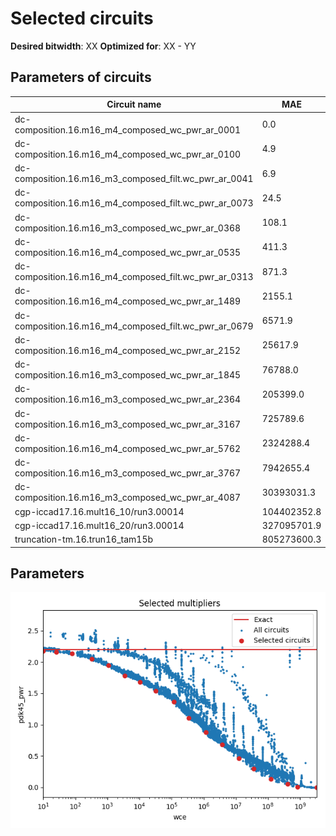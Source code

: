 
Selected circuits
===================
**Desired bitwidth**: XX
**Optimized for**: XX - YY


Parameters of circuits
----------------------------

| Circuit name | MAE | WCE | EP | Download |
| ----- |  ---- | ---- | --- | ---- | 
| dc-composition.16.m16_m4_composed_wc_pwr_ar_0001 | 0.0 | 0 | 0.0 |  [Verilog](dc-composition.16.m16_m4_composed_wc_pwr_ar_0001.v) [C](dc-composition.16.m16_m4_composed_wc_pwr_ar_0001.c) |
| dc-composition.16.m16_m4_composed_wc_pwr_ar_0100 | 4.9 | 10 | 90.625 |  [Verilog](dc-composition.16.m16_m4_composed_wc_pwr_ar_0100.v) [C](dc-composition.16.m16_m4_composed_wc_pwr_ar_0100.c) |
| dc-composition.16.m16_m3_composed_filt.wc_pwr_ar_0041 | 6.9 | 26 | 83.10546875 |  [Verilog](dc-composition.16.m16_m3_composed_filt.wc_pwr_ar_0041.v) [C](dc-composition.16.m16_m3_composed_filt.wc_pwr_ar_0041.c) |
| dc-composition.16.m16_m4_composed_filt.wc_pwr_ar_0073 | 24.5 | 79 | 98.1231689453 |  [Verilog](dc-composition.16.m16_m4_composed_filt.wc_pwr_ar_0073.v) [C](dc-composition.16.m16_m4_composed_filt.wc_pwr_ar_0073.c) |
| dc-composition.16.m16_m3_composed_wc_pwr_ar_0368 | 108.1 | 325 | 99.6215820312 |  [Verilog](dc-composition.16.m16_m3_composed_wc_pwr_ar_0368.v) [C](dc-composition.16.m16_m3_composed_wc_pwr_ar_0368.c) |
| dc-composition.16.m16_m4_composed_wc_pwr_ar_0535 | 411.3 | 1085 | 99.9374389648 |  [Verilog](dc-composition.16.m16_m4_composed_wc_pwr_ar_0535.v) [C](dc-composition.16.m16_m4_composed_wc_pwr_ar_0535.c) |
| dc-composition.16.m16_m4_composed_filt.wc_pwr_ar_0313 | 871.3 | 3462 | 99.9641418457 |  [Verilog](dc-composition.16.m16_m4_composed_filt.wc_pwr_ar_0313.v) [C](dc-composition.16.m16_m4_composed_filt.wc_pwr_ar_0313.c) |
| dc-composition.16.m16_m4_composed_wc_pwr_ar_1489 | 2155.1 | 10288 | 99.9562859535 |  [Verilog](dc-composition.16.m16_m4_composed_wc_pwr_ar_1489.v) [C](dc-composition.16.m16_m4_composed_wc_pwr_ar_1489.c) |
| dc-composition.16.m16_m4_composed_filt.wc_pwr_ar_0679 | 6571.9 | 31672 | 99.9977774918 |  [Verilog](dc-composition.16.m16_m4_composed_filt.wc_pwr_ar_0679.v) [C](dc-composition.16.m16_m4_composed_filt.wc_pwr_ar_0679.c) |
| dc-composition.16.m16_m4_composed_wc_pwr_ar_2152 | 25617.9 | 117432 | 99.9982252717 |  [Verilog](dc-composition.16.m16_m4_composed_wc_pwr_ar_2152.v) [C](dc-composition.16.m16_m4_composed_wc_pwr_ar_2152.c) |
| dc-composition.16.m16_m3_composed_wc_pwr_ar_1845 | 76788.0 | 334438 | 99.9997887295 |  [Verilog](dc-composition.16.m16_m3_composed_wc_pwr_ar_1845.v) [C](dc-composition.16.m16_m3_composed_wc_pwr_ar_1845.c) |
| dc-composition.16.m16_m3_composed_wc_pwr_ar_2364 | 205399.0 | 1183474 | 99.9999347143 |  [Verilog](dc-composition.16.m16_m3_composed_wc_pwr_ar_2364.v) [C](dc-composition.16.m16_m3_composed_wc_pwr_ar_2364.c) |
| dc-composition.16.m16_m3_composed_wc_pwr_ar_3167 | 725789.6 | 3771136 | 99.9997983221 |  [Verilog](dc-composition.16.m16_m3_composed_wc_pwr_ar_3167.v) [C](dc-composition.16.m16_m3_composed_wc_pwr_ar_3167.c) |
| dc-composition.16.m16_m4_composed_wc_pwr_ar_5762 | 2324288.4 | 12325434 | 99.999979604 |  [Verilog](dc-composition.16.m16_m4_composed_wc_pwr_ar_5762.v) [C](dc-composition.16.m16_m4_composed_wc_pwr_ar_5762.c) |
| dc-composition.16.m16_m3_composed_wc_pwr_ar_3767 | 7942655.4 | 35331314 | 99.9999908032 |  [Verilog](dc-composition.16.m16_m3_composed_wc_pwr_ar_3767.v) [C](dc-composition.16.m16_m3_composed_wc_pwr_ar_3767.c) |
| dc-composition.16.m16_m3_composed_wc_pwr_ar_4087 | 30393031.3 | 124773500 | 99.9996130122 |  [Verilog](dc-composition.16.m16_m3_composed_wc_pwr_ar_4087.v) [C](dc-composition.16.m16_m3_composed_wc_pwr_ar_4087.c) |
| cgp-iccad17.16.mult16_10/run3.00014 | 104402352.8 | 401661904 | 100.0 |  [Verilog](cgp-iccad17.16.mult16_10_run3.00014.v) [C](cgp-iccad17.16.mult16_10_run3.00014.c) |
| cgp-iccad17.16.mult16_20/run3.00014 | 327095701.9 | 839996024 | 100.0 |  [Verilog](cgp-iccad17.16.mult16_20_run3.00014.v) [C](cgp-iccad17.16.mult16_20_run3.00014.c) |
| truncation-tm.16.trun16_tam15b | 805273600.3 | 3221094401 | 99.9969482422 |  [Verilog](truncation-tm.16.trun16_tam15b.v) [C](truncation-tm.16.trun16_tam15b.c) |

Parameters
--------------
![Parameters figure](fig.png)
         